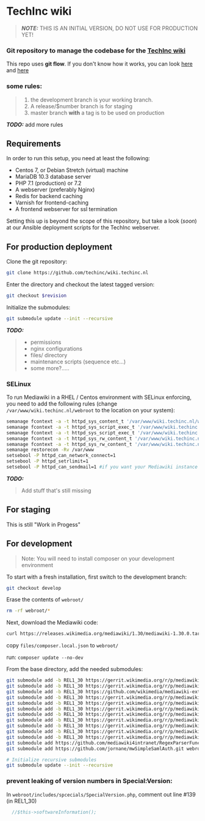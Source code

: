 # TechInc wiki

>***NOTE:*** THIS IS AN INITIAL VERSION, DO NOT USE FOR PRODUCTION YET!

### Git repository to manage the codebase for the [TechInc wiki](https://wiki.techinc.nl)

This repo uses **git flow**.  If you don't know how it works, you can look [here](http://nvie.com/posts/a-successful-git-branching-model/) and [here](https://www.atlassian.com/git/tutorials/comparing-workflows/gitflow-workflow)

### some rules:

>1. the development branch is your working branch.
>2. A release/$number branch is for staging
>3. master branch **with** a tag is to be used on production

***TODO:*** add more rules

## Requirements

In order to run this setup, you need at least the following:
- Centos 7, or Debian Stretch (virtual) machine
- MariaDB 10.3 database server
- PHP 7.1 (production) or 7.2
- A webserver (preferably Nginx)
- Redis for backend caching
- Varnish for frontend-caching
- A frontend webserver for ssl termination

Setting this up is beyond the scope of this repository, but take a look (*soon*) at our Ansible deployment scripts for the TechInc webserver.

## For production deployment

Clone the git repository:
```bash
git clone https://github.com/techinc/wiki.techinc.nl
```
Enter the directory and checkout the latest tagged version:
```bash
git checkout $revision
```
Initialize the submodules:
```bash
git submodule update --init --recursive
```

***TODO:***
>- permissions
>- nginx configurations
>- files/ directory
>- maintenance scripts (sequence etc...)
>- some more?.....

### SELinux

To run Mediawiki in a RHEL / Centos environment with SELinux enforcing, you need to add the following rules (change `/var/www/wiki.techinc.nl/webroot` to the location on your system):

```bash
semanage fcontext -a -t httpd_sys_content_t '/var/www/wiki.techinc.nl/webroot(/.*)?'
semanage fcontext -a -t httpd_sys_script_exec_t '/var/www/wiki.techinc.nl/webroot/.*\.php?'
semanage fcontext -a -t httpd_sys_script_exec_t '/var/www/wiki.techinc.nl/webroot/includes/.*\.php?'
semanage fcontext -a -t httpd_sys_rw_content_t '/var/www/wiki.techinc.nl/webroot/images(/.*)?'
semanage fcontext -a -t httpd_sys_rw_content_t '/var/www/wiki.techinc.nl/webroot/cache(/.*)?'
semanage restorecon -Rv /var/www
setsebool -P httpd_can_network_connect=1
setsebool -P httpd_setrlimit=1
setsebool -P httpd_can_sendmail=1 #if you want your Mediawiki instance to send mail
```

***TODO:***
> Add stuff that's still missing

## For staging

This is still "Work in Progess"




## For development

> Note: You will need to install composer on your development environment

To start with a fresh installation, first switch to the development branch:
```bash
git checkout develop
```
Erase the contents of `webroot/`
```bash
rm -rf webroot/*
```
Next, download the Mediawiki code:
```bash
curl https://releases.wikimedia.org/mediawiki/1.30/mediawiki-1.30.0.tar.gz | tar -xz -C webroot --strip-components=1
```
copy `files/composer.local.json` to `webroot/`

run: `composer update --no-dev`

From the base directory, add the needed submodules:
```bash
git submodule add -b REL1_30 https://gerrit.wikimedia.org/r/p/mediawiki/extensions/AdminLinks webroot/extensions/AdminLinks
git submodule add -b REL1_30 https://gerrit.wikimedia.org/r/p/mediawiki/extensions/Arrays webroot/extensions/Arrays
git submodule add -b REL1_30 https://github.com/wikimedia/mediawiki-extensions-MsUpload webroot/extensions/MsUpload
git submodule add -b REL1_30 https://gerrit.wikimedia.org/r/p/mediawiki/extensions/MyVariables webroot/extensions/MyVariables
git submodule add -b REL1_30 https://gerrit.wikimedia.org/r/p/mediawiki/extensions/PageImages webroot/extensions/PageImages
git submodule add -b REL1_30 https://gerrit.wikimedia.org/r/p/mediawiki/extensions/Popups webroot/extensions/Popups
git submodule add -b REL1_30 https://gerrit.wikimedia.org/r/p/mediawiki/extensions/SemanticDrilldown.git webroot/extensions/SemanticDrilldown
git submodule add -b REL1_30 https://gerrit.wikimedia.org/r/p/mediawiki/extensions/SemanticInternalObjects webroot/extensions/SemanticInternalObjects
git submodule add -b REL1_30 https://gerrit.wikimedia.org/r/p/mediawiki/extensions/TextExtracts webroot/extensions/TextExtracts
git submodule add -b REL1_30 https://gerrit.wikimedia.org/r/p/mediawiki/extensions/UserMerge webroot/extensions/UserMerge
git submodule add -b REL1_30 https://gerrit.wikimedia.org/r/p/mediawiki/extensions/Widgets webroot/extensions/Widgets
git submodule add https://github.com/mediawiki4intranet/RegexParserFunctions webroot/extensions/RegexParserFunctions
git submodule add https://github.com/jornane/mwSimpleSamlAuth.git webroot/extensions/SimpleSamlAuth

# Initialize recursive submodules
git submodule update --init --recursive
```

### prevent leaking of version numbers in Special:Version:
In `webroot/includes/spcecials/SpecialVersion.php`, comment out line #139 (in REL1_30)
```php
  //$this->softwareInformation();
```

